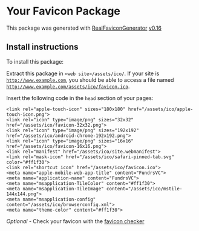 # Your Favicon Package

This package was generated with [RealFaviconGenerator](https://realfavicongenerator.net/) [v0.16](https://realfavicongenerator.net/change_log#v0.16)

## Install instructions

To install this package:

Extract this package in <code>&lt;web site&gt;/assets/ico/</code>. If your site is <code>http://www.example.com</code>, you should be able to access a file named <code>http://www.example.com/assets/ico/favicon.ico</code>.

Insert the following code in the `head` section of your pages:

    <link rel="apple-touch-icon" sizes="180x180" href="/assets/ico/apple-touch-icon.png">
    <link rel="icon" type="image/png" sizes="32x32" href="/assets/ico/favicon-32x32.png">
    <link rel="icon" type="image/png" sizes="192x192" href="/assets/ico/android-chrome-192x192.png">
    <link rel="icon" type="image/png" sizes="16x16" href="/assets/ico/favicon-16x16.png">
    <link rel="manifest" href="/assets/ico/site.webmanifest">
    <link rel="mask-icon" href="/assets/ico/safari-pinned-tab.svg" color="#ff1f30">
    <link rel="shortcut icon" href="/assets/ico/favicon.ico">
    <meta name="apple-mobile-web-app-title" content="FundrsVC">
    <meta name="application-name" content="FundrsVC">
    <meta name="msapplication-TileColor" content="#ff1f30">
    <meta name="msapplication-TileImage" content="/assets/ico/mstile-144x144.png">
    <meta name="msapplication-config" content="/assets/ico/browserconfig.xml">
    <meta name="theme-color" content="#ff1f30">

*Optional* - Check your favicon with the [favicon checker](https://realfavicongenerator.net/favicon_checker)